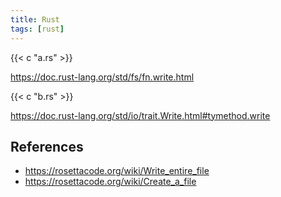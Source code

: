 ```yaml
---
title: Rust
tags: [rust]
---
```


{{< c "a.rs" >}}

<https://doc.rust-lang.org/std/fs/fn.write.html>

{{< c "b.rs" >}}

<https://doc.rust-lang.org/std/io/trait.Write.html#tymethod.write>

## References

- <https://rosettacode.org/wiki/Write_entire_file>
- <https://rosettacode.org/wiki/Create_a_file>
